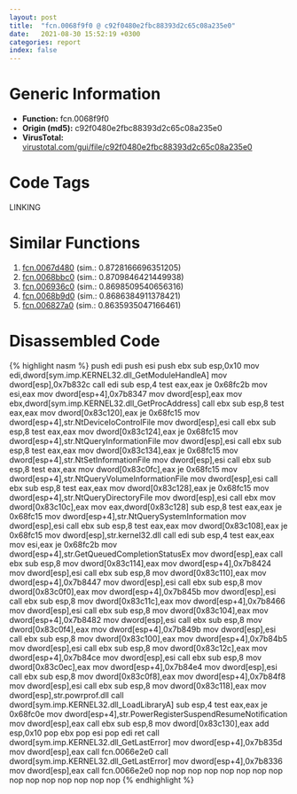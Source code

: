 ```yaml
---
layout: post
title:  "fcn.0068f9f0 @ c92f0480e2fbc88393d2c65c08a235e0"
date:   2021-08-30 15:52:19 +0300
categories: report
index: false
---
```


# Generic Information
- **Function:** fcn.0068f9f0
- **Origin (md5):** c92f0480e2fbc88393d2c65c08a235e0
- **VirusTotal:** [virustotal.com/gui/file/c92f0480e2fbc88393d2c65c08a235e0][virustotal_ref]

# Code Tags
<span class="tag" id="LINKING">LINKING</span>


# Similar Functions

1. [fcn.0067d480][similar_1_ref] (sim.: 0.8728166696351205)
2. [fcn.0068bbc0][similar_2_ref] (sim.: 0.8709846421449938)
3. [fcn.006936c0][similar_3_ref] (sim.: 0.8698509540656316)
4. [fcn.0068b9d0][similar_4_ref] (sim.: 0.8686384911378421)
5. [fcn.006827a0][similar_5_ref] (sim.: 0.8635935047166461)


# Disassembled Code

{% highlight nasm %}
push edi
push esi
push ebx
sub esp,0x10
mov edi,dword[sym.imp.KERNEL32.dll_GetModuleHandleA]
mov dword[esp],0x7b832c
call edi
sub esp,4
test eax,eax
je 0x68fc2b
mov esi,eax
mov dword[esp+4],0x7b8347
mov dword[esp],eax
mov ebx,dword[sym.imp.KERNEL32.dll_GetProcAddress]
call ebx
sub esp,8
test eax,eax
mov dword[0x83c120],eax
je 0x68fc15
mov dword[esp+4],str.NtDeviceIoControlFile
mov dword[esp],esi
call ebx
sub esp,8
test eax,eax
mov dword[0x83c124],eax
je 0x68fc15
mov dword[esp+4],str.NtQueryInformationFile
mov dword[esp],esi
call ebx
sub esp,8
test eax,eax
mov dword[0x83c134],eax
je 0x68fc15
mov dword[esp+4],str.NtSetInformationFile
mov dword[esp],esi
call ebx
sub esp,8
test eax,eax
mov dword[0x83c0fc],eax
je 0x68fc15
mov dword[esp+4],str.NtQueryVolumeInformationFile
mov dword[esp],esi
call ebx
sub esp,8
test eax,eax
mov dword[0x83c128],eax
je 0x68fc15
mov dword[esp+4],str.NtQueryDirectoryFile
mov dword[esp],esi
call ebx
mov dword[0x83c10c],eax
mov eax,dword[0x83c128]
sub esp,8
test eax,eax
je 0x68fc15
mov dword[esp+4],str.NtQuerySystemInformation
mov dword[esp],esi
call ebx
sub esp,8
test eax,eax
mov dword[0x83c108],eax
je 0x68fc15
mov dword[esp],str.kernel32.dll
call edi
sub esp,4
test eax,eax
mov esi,eax
je 0x68fc2b
mov dword[esp+4],str.GetQueuedCompletionStatusEx
mov dword[esp],eax
call ebx
sub esp,8
mov dword[0x83c114],eax
mov dword[esp+4],0x7b8424
mov dword[esp],esi
call ebx
sub esp,8
mov dword[0x83c110],eax
mov dword[esp+4],0x7b8447
mov dword[esp],esi
call ebx
sub esp,8
mov dword[0x83c0f0],eax
mov dword[esp+4],0x7b845b
mov dword[esp],esi
call ebx
sub esp,8
mov dword[0x83c11c],eax
mov dword[esp+4],0x7b8466
mov dword[esp],esi
call ebx
sub esp,8
mov dword[0x83c104],eax
mov dword[esp+4],0x7b8482
mov dword[esp],esi
call ebx
sub esp,8
mov dword[0x83c0f4],eax
mov dword[esp+4],0x7b849b
mov dword[esp],esi
call ebx
sub esp,8
mov dword[0x83c100],eax
mov dword[esp+4],0x7b84b5
mov dword[esp],esi
call ebx
sub esp,8
mov dword[0x83c12c],eax
mov dword[esp+4],0x7b84ce
mov dword[esp],esi
call ebx
sub esp,8
mov dword[0x83c0ec],eax
mov dword[esp+4],0x7b84e4
mov dword[esp],esi
call ebx
sub esp,8
mov dword[0x83c0f8],eax
mov dword[esp+4],0x7b84f8
mov dword[esp],esi
call ebx
sub esp,8
mov dword[0x83c118],eax
mov dword[esp],str.powrprof.dll
call dword[sym.imp.KERNEL32.dll_LoadLibraryA]
sub esp,4
test eax,eax
je 0x68fc0e
mov dword[esp+4],str.PowerRegisterSuspendResumeNotification
mov dword[esp],eax
call ebx
sub esp,8
mov dword[0x83c130],eax
add esp,0x10
pop ebx
pop esi
pop edi
ret
call dword[sym.imp.KERNEL32.dll_GetLastError]
mov dword[esp+4],0x7b835d
mov dword[esp],eax
call fcn.0066e2e0
call dword[sym.imp.KERNEL32.dll_GetLastError]
mov dword[esp+4],0x7b8336
mov dword[esp],eax
call fcn.0066e2e0
nop
nop
nop
nop
nop
nop
nop
nop
nop
nop
nop
nop
nop
nop
nop
{% endhighlight %}


[similar_1_ref]: /report/fcn.0067d480@c92f0480e2fbc88393d2c65c08a235e0
[similar_2_ref]: /report/fcn.0068bbc0@c92f0480e2fbc88393d2c65c08a235e0
[similar_3_ref]: /report/fcn.006936c0@c92f0480e2fbc88393d2c65c08a235e0
[similar_4_ref]: /report/fcn.0068b9d0@c92f0480e2fbc88393d2c65c08a235e0
[similar_5_ref]: /report/fcn.006827a0@c92f0480e2fbc88393d2c65c08a235e0
[virustotal_ref]: https://www.virustotal.com/gui/file/c92f0480e2fbc88393d2c65c08a235e0